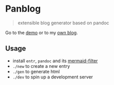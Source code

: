 # Panblog

> extensible blog generator based on pandoc

Go to the [demo](https://marvinborner.github.io/panblog) or to my [own
blog](https://text.marvinborner.de).

## Usage

-   install `entr`, `pandoc` and its
    [mermaid-filter](https://github.com/raghur/mermaid-filter)
-   `./new` to create a new entry
-   `./gen` to generate html
-   `./dev` to spin up a development server
